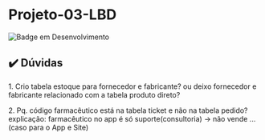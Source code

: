 # Projeto-03-LBD

![Badge em Desenvolvimento](http://img.shields.io/static/v1?label=STATUS&message=EM%20DESENVOLVIMENTO&color=GREEN&style=for-the-badge)

## ✔️ Dúvidas

<p> 1. Crio tabela estoque para fornecedor e fabricante? ou deixo fornecedor e fabricante relacionado com a tabela produto direto?<br>
<p> 2. Pq. código farmacêutico está na tabela ticket e não na tabela pedido? explicação: farmacêutico no app é só suporte(consultoria) -> não vende ... (caso para o App e Site)